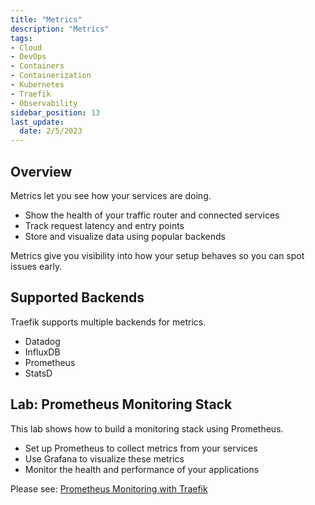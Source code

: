 ```yaml
---
title: "Metrics"
description: "Metrics"
tags: 
- Cloud
- DevOps
- Containers
- Containerization
- Kubernetes
- Traefik
- Observability
sidebar_position: 13
last_update:
  date: 2/5/2023
---
```



## Overview

Metrics let you see how your services are doing.

- Show the health of your traffic router and connected services
- Track request latency and entry points
- Store and visualize data using popular backends

Metrics give you visibility into how your setup behaves so you can spot issues early.

## Supported Backends

Traefik supports multiple backends for metrics.

- Datadog
- InfluxDB
- Prometheus
- StatsD

## Lab: Prometheus Monitoring Stack 

This lab shows how to build a monitoring stack using Prometheus.

- Set up Prometheus to collect metrics from your services
- Use Grafana to visualize these metrics
- Monitor the health and performance of your applications

Please see: [Prometheus Monitoring with Traefik](/docs/015-Kubernetes-Tools/010-Projects/010-Prometheus-Monitoring-with-Traefik.md)

